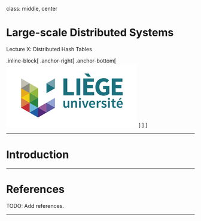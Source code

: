 class: middle, center

# Large-scale Distributed Systems

Lecture X: Distributed Hash Tables

.inline-block[
.anchor-right[
.anchor-bottom[
![ULg](figures/logo_ulg.png)
]
]
]

---

# Introduction

---

# References

TODO: Add references.

---
